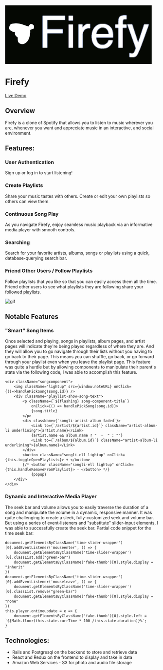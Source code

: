 ![logo](app/assets/firefy-logo.png?raw=true)
# Firefy

[Live Demo](http://firefy-aa.herokuapp.com/#/)

## Overview
Firefy is a clone of Spotify that allows you to listen to music wherever you are, whenever you want and appreciate music in an interactive, and social environment.  

## Features:
### User Authentication
Sign up or log in to start listening!
### Create Playlists
Share your music tastes with others. Create or edit your own playlists so others can view them.

### Continuous Song Play
As you navigate Firefy, enjoy seamless music playback via an informative media player with smooth controls.

### Searching
Search for your favorite artists, albums, songs or playlists using a quick, database-querying search bar. 

### Friend Other Users / Follow Playlists
Follow playlists that you like so that you can easily access them all the time.  Friend other users to see what playlists they are following share your followed playlists.

![gif](app/assets/firefy.gif)
## Notable Features
### "Smart" Song Items
Once selected and playing, songs in playlists, album pages, and artist pages will indicate they're being played regardless of where they are. And they will allow you to go navigate through their lists without you having to go back to their page.  This means you can shuffle, go back, or go forward through your playlist even when you leave the playlist page.  This feature was quite a hurdle but by allowing components to manipulate their parent's state via the following code, I was able to accomplish this feature.
```
<div className="songcomponent">
    <img className="lightup" src={window.noteURL} onClick={()=>handlePickSong(song.id)} />
    <div className="playlist-show-song-text">
        <p className={`${flashing} song-component-title`} 
            onClick={() => handlePickSong(song.id)}>
            {song.title}
        </p>
        <div className={`songli-artist-album faded`}>
            <Link to={`/artist/${artist.id}`} className="artist-album-li underlining">{artist.name}</Link>
            {artist.name && album.name ? "  -  " : ""}
            <Link to={`/album/${album.id}`} className="artist-album-li underlining">{album.name}</Link>
        </div>
        <button className="songli-ell lightup" onClick={this.toggleOpenPlaylists}> + </button>
        {/* <button className="songli-ell lightup" onClick={this.handleRemoveFromPlaylist}> - </button> */}
            {popup}
    </div>
</div>
```
### Dynamic and Interactive Media Player
The seek bar and volume allows you to easily traverse the duration of a song and manipulate the volume in a dynamic, responsive manner. It was quite challenging to create a sleek, fully-customized seek and volume bar. But using a series of event-listeners and "substitute" slider-input elements, I was able to successfully create the seek bar.  Partial code snippet for the time seek bar:
```
document.getElementsByClassName('time-slider-wrapper')[0].addEventListener('mouseenter', () => {
    document.getElementsByClassName('time-slider-wrapper')[0].classList.add("green-bar")
    document.getElementsByClassName('fake-thumb')[0].style.display = "inherit"
})                                        
document.getElementsByClassName('time-slider-wrapper')[0].addEventListener('mouseleave', () => {
    document.getElementsByClassName('time-slider-wrapper')[0].classList.remove("green-bar")
    document.getElementsByClassName('fake-thumb')[0].style.display = "none"
})
this.player.ontimeupdate = e => {
    document.getElementsByClassName('fake-thumb')[0].style.left = `${Math.floor(this.state.currTime * 100 /this.state.duration)}%`;
}  
```    


## Technologies:
* Rails and Postgresql on the backend to store and retrieve data
* React and Redux on the frontend to display and take in data
* Amazon Web Services - S3 for photo and audio file storage

